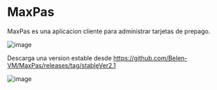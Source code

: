 # MaxPas

MaxPas es una aplicacion cliente para administrar tarjetas de prepago.

![image](https://github.com/Belen-VM/MaxPas/assets/173446127/6eee1c43-614e-40b1-922f-bfd74e2b8078)


Descarga una version estable desde https://github.com/Belen-VM/MaxPas/releases/tag/stableVer2.1

![image](https://media.tenor.com/s1PTNnkaSQsAAAAi/js-java-script.gif)




